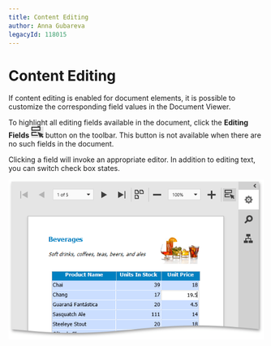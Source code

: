 ```yaml
---
title: Content Editing
author: Anna Gubareva
legacyId: 118015
---
```

# Content Editing
If content editing is enabled for document elements, it is possible to customize the corresponding field values in the Document Viewer.

To highlight all editing fields available in the document, click the **Editing Fields** ![eud-web-report-editing-fields-button](../../../images/img126947.png) button on the toolbar. This button is not available when there are no such fields in the document.

Clicking a field will invoke an appropriate editor. In addition to editing text, you can switch check box states.

![eud-web-print-preview-content-editing](../../../images/img126953.png)
